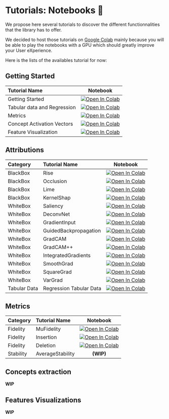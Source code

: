 # Tutorials: Notebooks 📔

We propose here several tutorials to discover the different functionnalities that the library has to offer.

We decided to host those tutorials on [Google Colab](https://colab.research.google.com/notebooks/intro.ipynb?utm_source=scs-index)
mainly because you will be able to play the notebooks with a GPU which should greatly improve your User eXperience.

Here is the lists of the availables tutorial for now:

## Getting Started

| **Tutorial Name**           | Notebook                                                                                                                                                           |
| :-------------------------- | :----------------------------------------------------------------------------------------------------------------------------------------------------------------: |
| Getting Started             | [![Open In Colab](https://colab.research.google.com/assets/colab-badge.svg)](https://colab.research.google.com/drive/1XproaVxXjO9nrBSyyy7BuKJ1vy21iHs2)            |
| Tabular data and Regression | [![Open In Colab](https://colab.research.google.com/assets/colab-badge.svg)](https://colab.research.google.com/drive/1XproaVxXjO9nrBSyyy7BuKJ1vy21iHs2)            |
| Metrics                     | [![Open In Colab](https://colab.research.google.com/assets/colab-badge.svg)](https://colab.research.google.com/drive/1WEpVpFSq-oL1Ejugr8Ojb3tcbqXIOPBg)            |
| Concept Activation Vectors  | [![Open In Colab](https://colab.research.google.com/assets/colab-badge.svg)](https://colab.research.google.com/drive/1iuEz46ZjgG97vTBH8p-vod3y14UETvVE)            |
| Feature Visualization       | [![Open In Colab](https://colab.research.google.com/assets/colab-badge.svg)](https://colab.research.google.com/drive/1st43K9AH-UL4eZM1S4QdyrOi7Epa5K8v)            |


## Attributions

| Category     | **Tutorial Name**       | Notebook                                                                                                                                                           |
|:------------ | :-----------------------| :----------------------------------------------------------------------------------------------------------------------------------------------------------------: |
| BlackBox     | Rise                    | [![Open In Colab](https://colab.research.google.com/assets/colab-badge.svg)](https://colab.research.google.com/drive/1LAFedngo2jTiiSlXEw9W91Qz4cV27uqK?authuser=1) |
| BlackBox     | Occlusion               | [![Open In Colab](https://colab.research.google.com/assets/colab-badge.svg)](https://colab.research.google.com/drive/1fmtXSP7K2D_xAEA8h-eyiv0r0g6d__ZL?authuser=1) |
| BlackBox     | Lime                    | [![Open In Colab](https://colab.research.google.com/assets/colab-badge.svg)](https://colab.research.google.com/drive/1InDzdW39-5k2ENfKqF2bs5qJEv8OJqi2?authuser=1) |
| BlackBox     | KernelShap              | [![Open In Colab](https://colab.research.google.com/assets/colab-badge.svg)](https://colab.research.google.com/drive/1zTzj1_uTQYQs_7kyhqq_WeBEOy66YeQd?authuser=1) |
| WhiteBox     | Saliency                | [![Open In Colab](https://colab.research.google.com/assets/colab-badge.svg)](https://colab.research.google.com/drive/19oLUjmvrBIMTmNKXcJNbB6pJvkfutLEb?authuser=1) |
| WhiteBox     | DeconvNet               | [![Open In Colab](https://colab.research.google.com/assets/colab-badge.svg)](https://colab.research.google.com/drive/1qBxwsMILPvQs3WLLcX_hRb3kzTSI4rkz?authuser=1) |
| WhiteBox     | GradientInput           | [![Open In Colab](https://colab.research.google.com/assets/colab-badge.svg)](https://colab.research.google.com/drive/1pHuiggijCZ0touf2gEtdM2QsiR4oFJwS?authuser=1) |
| WhiteBox     | GuidedBackpropagation   | [![Open In Colab](https://colab.research.google.com/assets/colab-badge.svg)](https://colab.research.google.com/drive/16cmbKC0b6SVl1HjhOKhLTNak3ytm1Ib1?authuser=1) |
| WhiteBox     | GradCAM                 | [![Open In Colab](https://colab.research.google.com/assets/colab-badge.svg)](https://colab.research.google.com/drive/1wJmPK3HZ1Uw1rBbeo8DtmmaRZUZ1Cs-i?authuser=1) |
| WhiteBox     | GradCAM++               | [![Open In Colab](https://colab.research.google.com/assets/colab-badge.svg)](https://colab.research.google.com/drive/1NRzdZdwxEYhC3_0gf8VpC_bg4YQcVsnO?authuser=1) |
| WhiteBox     | IntegratedGradients     | [![Open In Colab](https://colab.research.google.com/assets/colab-badge.svg)](https://colab.research.google.com/drive/1Q4m-ZsygDEiU-cjTcmu1cjHqdfiBGf12?authuser=1) |
| WhiteBox     | SmoothGrad              | [![Open In Colab](https://colab.research.google.com/assets/colab-badge.svg)](https://colab.research.google.com/drive/1kHPB07XExQ0CvTIk51Hm5qS2Vl66OUH2?authuser=1) |
| WhiteBox     | SquareGrad              | [![Open In Colab](https://colab.research.google.com/assets/colab-badge.svg)](https://colab.research.google.com/drive/14c0tb_MMNQzpCFyTtaCgQUfG1OpnFPI0?authuser=1) |
| WhiteBox     | VarGrad                 | [![Open In Colab](https://colab.research.google.com/assets/colab-badge.svg)](https://colab.research.google.com/drive/1x_sNUM5xhAvzg1KmO5ZBlkxQpgxZyoux?authuser=1) |
| Tabular Data | Regression Tabular Data | [![Open In Colab](https://colab.research.google.com/assets/colab-badge.svg)](https://colab.research.google.com/drive/1pjDJmAa9oeSquYtbYh6tksU6eTmObIcq?authuser=1) |

## Metrics

| Category      | **Tutorial Name**      | Notebook                                                                                                                                                           |
|:------------- | :--------------------- | :----------------------------------------------------------------------------------------------------------------------------------------------------------------: |
| Fidelity      | MuFidelity             | [![Open In Colab](https://colab.research.google.com/assets/colab-badge.svg)](https://colab.research.google.com/drive/1nuqLezSHavXGMsGtHrdSajEcR1SCzqTA?authuser=1) |
| Fidelity      | Insertion              | [![Open In Colab](https://colab.research.google.com/assets/colab-badge.svg)](https://colab.research.google.com/drive/1QtwbegOpTSj7g6DxBprMt0aTtaV5surF?authuser=1) |
| Fidelity      | Deletion               | [![Open In Colab](https://colab.research.google.com/assets/colab-badge.svg)](https://colab.research.google.com/drive/1W7tfXOoPnbu4HGGIkbhkoKdk9xRdStgs?authuser=1) |
| Stability     | AverageStability       | **(WIP)**                                                                                                                                                          |

## Concepts extraction

**WIP**

## Features Visualizations

**WIP**